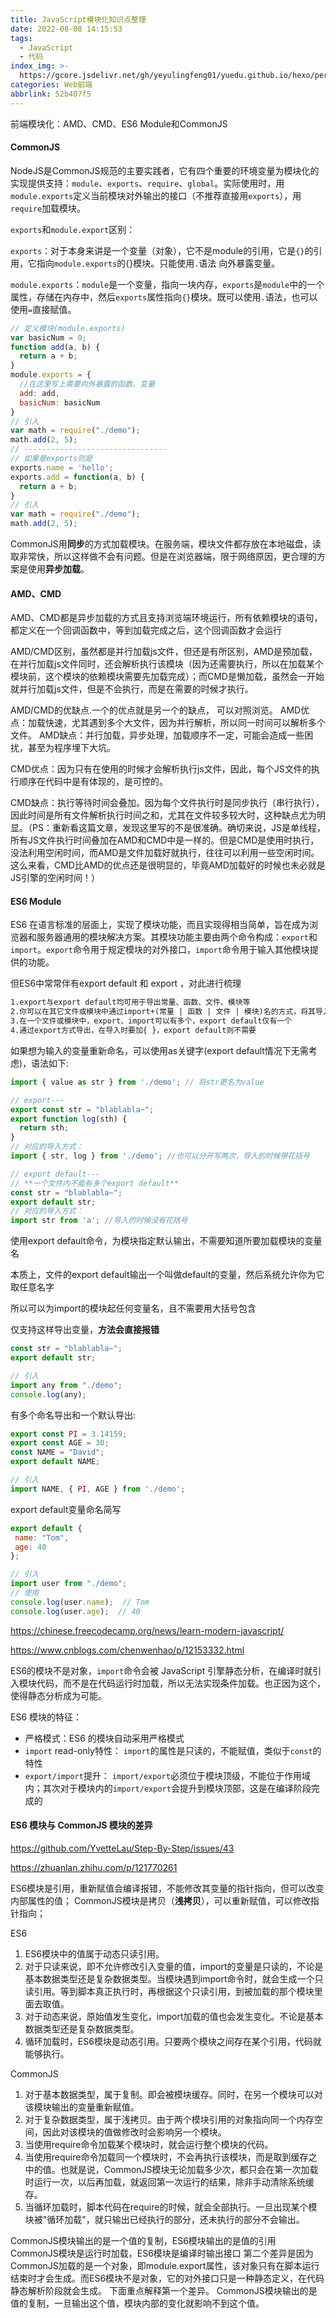 ```yaml
---
title: JavaScript模块化知识点整理
date: 2022-08-08 14:15:53
tags:
  - JavaScript
  - 代码
index_img: >-
  https://gcore.jsdelivr.net/gh/yeyulingfeng01/yuedu.github.io/hexo/person-875165_640.jpg
categories: Web前端
abbrlink: 52b407f5
---
```


前端模块化：AMD、CMD、ES6 Module和CommonJS

#### CommonJS

NodeJS是CommonJS规范的主要实践者，它有四个重要的环境变量为模块化的实现提供支持：`module`、`exports`、`require`、`global`。实际使用时，用`module.exports`定义当前模块对外输出的接口（不推荐直接用`exports`），用`require`加载模块。

`exports`和`module.export`区别：

`exports`：对于本身来讲是一个变量（对象），它不是module的引用，它是`{}`的引用，它指向`module.exports`的{}模块。只能使用`.`语法 向外暴露变量。

`module.exports`：`module`是一个变量，指向一块内存，`exports`是`module`中的一个属性，存储在内存中，然后`exports`属性指向`{}`模块。既可以使用`.`语法，也可以使用`=`直接赋值。

```js
// 定义模块(module.exports)
var basicNum = 0;
function add(a, b) {
  return a + b;
}
module.exports = {
  //在这里写上需要向外暴露的函数、变量
  add: add,
  basicNum: basicNum
}
// 引入
var math = require("./demo");
math.add(2, 5);
// --------------------------------
// 如果是exports则是
exports.name = 'hello';
exports.add = function(a, b) {
  return a + b;
}
// 引入
var math = require("./demo");
math.add(2, 5);

```

CommonJS用**同步**的方式加载模块。在服务端，模块文件都存放在本地磁盘，读取非常快，所以这样做不会有问题。但是在浏览器端，限于网络原因，更合理的方案是使用**异步加载**。

#### AMD、CMD

AMD、CMD都是异步加载的方式且支持浏览端环境运行，所有依赖模块的语句，都定义在一个回调函数中，等到加载完成之后，这个回调函数才会运行

AMD/CMD区别，虽然都是并行加载js文件，但还是有所区别，AMD是预加载，在并行加载js文件同时，还会解析执行该模块（因为还需要执行，所以在加载某个模块前，这个模块的依赖模块需要先加载完成）；而CMD是懒加载，虽然会一开始就并行加载js文件，但是不会执行，而是在需要的时候才执行。

AMD/CMD的优缺点.一个的优点就是另一个的缺点， 可以对照浏览。
AMD优点：加载快速，尤其遇到多个大文件，因为并行解析，所以同一时间可以解析多个文件。
AMD缺点：并行加载，异步处理，加载顺序不一定，可能会造成一些困扰，甚至为程序埋下大坑。

CMD优点：因为只有在使用的时候才会解析执行js文件，因此，每个JS文件的执行顺序在代码中是有体现的，是可控的。

CMD缺点：执行等待时间会叠加。因为每个文件执行时是同步执行（串行执行），因此时间是所有文件解析执行时间之和，尤其在文件较多较大时，这种缺点尤为明显。（PS：重新看这篇文章，发现这里写的不是很准确。确切来说，JS是单线程，所有JS文件执行时间叠加在AMD和CMD中是一样的。但是CMD是使用时执行，没法利用空闲时间，而AMD是文件加载好就执行，往往可以利用一些空闲时间。这么来看，CMD比AMD的优点还是很明显的，毕竟AMD加载好的时候也未必就是JS引擎的空闲时间！）

#### ES6 Module

ES6 在语言标准的层面上，实现了模块功能，而且实现得相当简单，旨在成为浏览器和服务器通用的模块解决方案。其模块功能主要由两个命令构成：`export`和`import`。`export`命令用于规定模块的对外接口，`import`命令用于输入其他模块提供的功能。

但ES6中常常伴有export default 和 export ，对此进行梳理

```tex
1.export与export default均可用于导出常量、函数、文件、模块等
2.你可以在其它文件或模块中通过import+(常量 | 函数 | 文件 | 模块)名的方式，将其导入，以便能够对其进行使用
3.在一个文件或模块中，export、import可以有多个，export default仅有一个
4.通过export方式导出，在导入时要加{ }，export default则不需要
```
如果想为输入的变量重新命名，可以使用as关键字(export default情况下无需考虑)，语法如下:

```js
import { value as str } from './demo'; // 将str更名为value
```

```jsx
// export---
export const str = "blablabla~";
export function log(sth) { 
  return sth;
}
// 对应的导入方式：
import { str, log } from './demo'; //也可以分开写两次，导入的时候带花括号

// export default---
// **一个文件内不能有多个export default**
const str = "blablabla~";
export default str;
// 对应的导入方式：
import str from 'a'; //导入的时候没有花括号
```

使用export default命令，为模块指定默认输出，不需要知道所要加载模块的变量名

本质上，文件的export default输出一个叫做default的变量，然后系统允许你为它取任意名字

所以可以为import的模块起任何变量名，且不需要用大括号包含

仅支持这样导出变量，**方法会直接报错**

```js
const str = "blablabla~";
export default str;

// 引入
import any from "./demo";
console.log(any);
```

有多个命名导出和一个默认导出:

```js
export const PI = 3.14159;
export const AGE = 30;
const NAME = "David";
export default NAME;

// 引入
import NAME, { PI, AGE } from './demo';
```

export default变量命名简写

```js
export default {
 name: "Tom",
 age: 40
};

// 引入
import user from "./demo";
// 使用
console.log(user.name);  // Tom
console.log(user.age);  // 40
```

https://chinese.freecodecamp.org/news/learn-modern-javascript/

https://www.cnblogs.com/chenwenhao/p/12153332.html

ES6的模块不是对象，`import`命令会被 JavaScript 引擎静态分析，在编译时就引入模块代码，而不是在代码运行时加载，所以无法实现条件加载。也正因为这个，使得静态分析成为可能。

ES6 模块的特征：

- 严格模式：ES6 的模块自动采用严格模式
- `import` read-only特性： `import`的属性是只读的，不能赋值，类似于`const`的特性
- `export/import`提升： `import/export`必须位于模块顶级，不能位于作用域内；其次对于模块内的`import/export`会提升到模块顶部，这是在编译阶段完成的

#### ES6 模块与 CommonJS 模块的差异

https://github.com/YvetteLau/Step-By-Step/issues/43

https://zhuanlan.zhihu.com/p/121770261

ES6模块是引用，重新赋值会编译报错，不能修改其变量的指针指向，但可以改变内部属性的值；
CommonJS模块是拷贝（**浅拷贝**），可以重新赋值，可以修改指针指向；

ES6

1. ES6模块中的值属于动态只读引用。
2. 对于只读来说，即不允许修改引入变量的值，import的变量是只读的，不论是基本数据类型还是复杂数据类型。当模块遇到import命令时，就会生成一个只读引用。等到脚本真正执行时，再根据这个只读引用，到被加载的那个模块里面去取值。
3. 对于动态来说，原始值发生变化，import加载的值也会发生变化。不论是基本数据类型还是复杂数据类型。
4. 循环加载时，ES6模块是动态引用。只要两个模块之间存在某个引用，代码就能够执行。

CommonJS

1. 对于基本数据类型，属于复制。即会被模块缓存。同时，在另一个模块可以对该模块输出的变量重新赋值。
2. 对于复杂数据类型，属于浅拷贝。由于两个模块引用的对象指向同一个内存空间，因此对该模块的值做修改时会影响另一个模块。
3. 当使用require命令加载某个模块时，就会运行整个模块的代码。
4. 当使用require命令加载同一个模块时，不会再执行该模块，而是取到缓存之中的值。也就是说，CommonJS模块无论加载多少次，都只会在第一次加载时运行一次，以后再加载，就返回第一次运行的结果，除非手动清除系统缓存。
5. 当循环加载时，脚本代码在require的时候，就会全部执行。一旦出现某个模块被"循环加载"，就只输出已经执行的部分，还未执行的部分不会输出。

CommonJS模块输出的是一个值的复制，ES6模块输出的是值的引用
CommonJS模块是运行时加载，ES6模块是编译时输出接口
第二个差异是因为CommonJS加载的是一个对象，即module.export属性，该对象只有在脚本运行结束时才会生成。而ES6模块不是对象，它的对外接口只是一种静态定义，在代码静态解析阶段就会生成。
下面重点解释第一个差异。
CommonJS模块输出的是值的复制，一旦输出这个值，模块内部的变化就影响不到这个值。